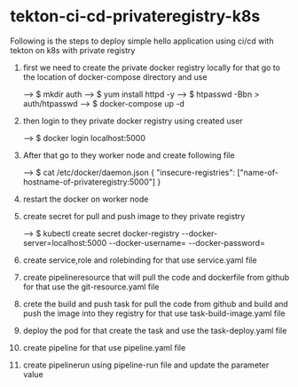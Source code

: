 # tekton-ci-cd-privateregistry-k8s

Following is the steps to deploy simple hello  application using ci/cd with tekton on k8s with private registry

1. first we need to create the private docker registry locally for that go to the location of docker-compose directory and use

     -->   $ mkdir auth
     -->   $ yum install httpd -y
     -->   $ htpasswd -Bbn <name-of-user> <password> > auth/htpasswd
     -->   $ docker-compose up -d

2. then login to they private docker registry  using created user 

     --> $ docker login localhost:5000

3. After that go to they worker node and create following file 

     --> $ cat /etc/docker/daemon.json 
          {
               "insecure-registries": ["name-of-hostname-of-privateregistry:5000"]
          }

4. restart the docker on worker node

5. create secret for pull and push image to they private registry
 
      --> $ kubectl create secret docker-registry <name-of-secret> --docker-server=localhost:5000 --docker-username=<name-of-user> --docker-password=<password> 

6. create service,role and rolebinding for that use service.yaml file

7. create pipelineresource that will pull the code and dockerfile from github for that use the git-resource.yaml file

8. crete the build and push task for pull the code from github and build and push the image into they registry for that use task-build-image.yaml file

9. deploy the pod for that create the task and use the task-deploy.yaml file

10. create pipeline for that use pipeline.yaml file

11. create pipelinerun using pipeline-run file and update the parameter value





   

